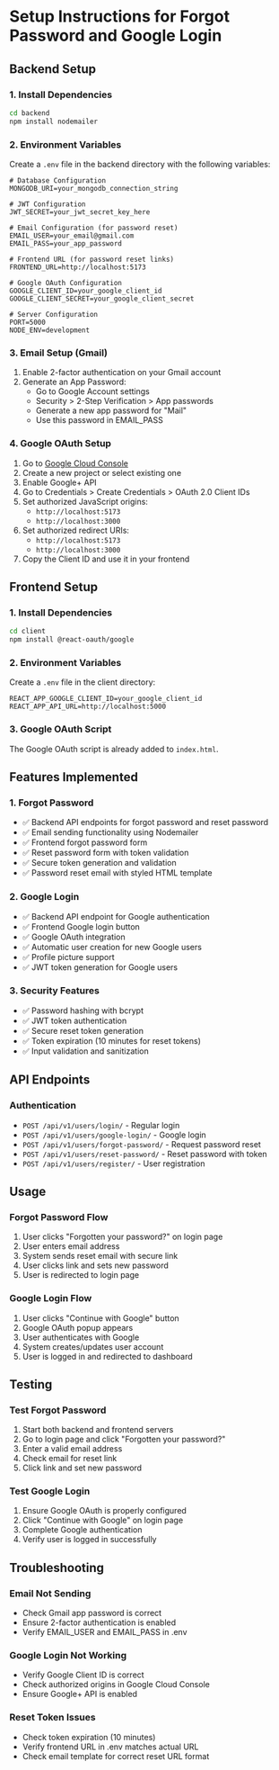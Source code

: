 # Setup Instructions for Forgot Password and Google Login

## Backend Setup

### 1. Install Dependencies
```bash
cd backend
npm install nodemailer
```

### 2. Environment Variables
Create a `.env` file in the backend directory with the following variables:

```env
# Database Configuration
MONGODB_URI=your_mongodb_connection_string

# JWT Configuration
JWT_SECRET=your_jwt_secret_key_here

# Email Configuration (for password reset)
EMAIL_USER=your_email@gmail.com
EMAIL_PASS=your_app_password

# Frontend URL (for password reset links)
FRONTEND_URL=http://localhost:5173

# Google OAuth Configuration
GOOGLE_CLIENT_ID=your_google_client_id
GOOGLE_CLIENT_SECRET=your_google_client_secret

# Server Configuration
PORT=5000
NODE_ENV=development
```

### 3. Email Setup (Gmail)
1. Enable 2-factor authentication on your Gmail account
2. Generate an App Password:
   - Go to Google Account settings
   - Security > 2-Step Verification > App passwords
   - Generate a new app password for "Mail"
   - Use this password in EMAIL_PASS

### 4. Google OAuth Setup
1. Go to [Google Cloud Console](https://console.cloud.google.com/)
2. Create a new project or select existing one
3. Enable Google+ API
4. Go to Credentials > Create Credentials > OAuth 2.0 Client IDs
5. Set authorized JavaScript origins:
   - `http://localhost:5173`
   - `http://localhost:3000`
6. Set authorized redirect URIs:
   - `http://localhost:5173`
   - `http://localhost:3000`
7. Copy the Client ID and use it in your frontend

## Frontend Setup

### 1. Install Dependencies
```bash
cd client
npm install @react-oauth/google
```

### 2. Environment Variables
Create a `.env` file in the client directory:

```env
REACT_APP_GOOGLE_CLIENT_ID=your_google_client_id
REACT_APP_API_URL=http://localhost:5000
```

### 3. Google OAuth Script
The Google OAuth script is already added to `index.html`.

## Features Implemented

### 1. Forgot Password
- ✅ Backend API endpoints for forgot password and reset password
- ✅ Email sending functionality using Nodemailer
- ✅ Frontend forgot password form
- ✅ Reset password form with token validation
- ✅ Secure token generation and validation
- ✅ Password reset email with styled HTML template

### 2. Google Login
- ✅ Backend API endpoint for Google authentication
- ✅ Frontend Google login button
- ✅ Google OAuth integration
- ✅ Automatic user creation for new Google users
- ✅ Profile picture support
- ✅ JWT token generation for Google users

### 3. Security Features
- ✅ Password hashing with bcrypt
- ✅ JWT token authentication
- ✅ Secure reset token generation
- ✅ Token expiration (10 minutes for reset tokens)
- ✅ Input validation and sanitization

## API Endpoints

### Authentication
- `POST /api/v1/users/login/` - Regular login
- `POST /api/v1/users/google-login/` - Google login
- `POST /api/v1/users/forgot-password/` - Request password reset
- `POST /api/v1/users/reset-password/` - Reset password with token
- `POST /api/v1/users/register/` - User registration

## Usage

### Forgot Password Flow
1. User clicks "Forgotten your password?" on login page
2. User enters email address
3. System sends reset email with secure link
4. User clicks link and sets new password
5. User is redirected to login page

### Google Login Flow
1. User clicks "Continue with Google" button
2. Google OAuth popup appears
3. User authenticates with Google
4. System creates/updates user account
5. User is logged in and redirected to dashboard

## Testing

### Test Forgot Password
1. Start both backend and frontend servers
2. Go to login page and click "Forgotten your password?"
3. Enter a valid email address
4. Check email for reset link
5. Click link and set new password

### Test Google Login
1. Ensure Google OAuth is properly configured
2. Click "Continue with Google" on login page
3. Complete Google authentication
4. Verify user is logged in successfully

## Troubleshooting

### Email Not Sending
- Check Gmail app password is correct
- Ensure 2-factor authentication is enabled
- Verify EMAIL_USER and EMAIL_PASS in .env

### Google Login Not Working
- Verify Google Client ID is correct
- Check authorized origins in Google Cloud Console
- Ensure Google+ API is enabled

### Reset Token Issues
- Check token expiration (10 minutes)
- Verify frontend URL in .env matches actual URL
- Check email template for correct reset URL format
